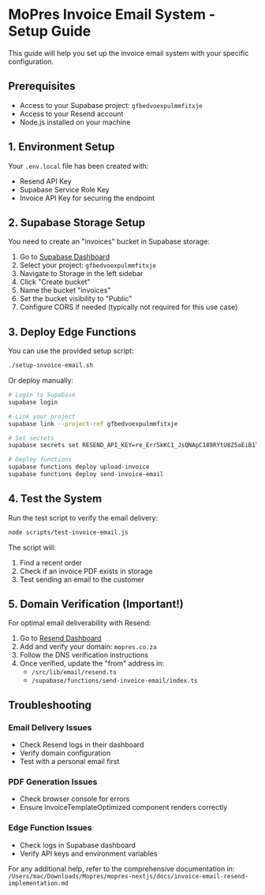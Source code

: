 # MoPres Invoice Email System - Setup Guide

This guide will help you set up the invoice email system with your specific configuration.

## Prerequisites

- Access to your Supabase project: `gfbedvoexpulmmfitxje`
- Access to your Resend account
- Node.js installed on your machine

## 1. Environment Setup

Your `.env.local` file has been created with:
- Resend API Key
- Supabase Service Role Key
- Invoice API Key for securing the endpoint

## 2. Supabase Storage Setup

You need to create an "invoices" bucket in Supabase storage:

1. Go to [Supabase Dashboard](https://app.supabase.com)
2. Select your project: `gfbedvoexpulmmfitxje`
3. Navigate to Storage in the left sidebar
4. Click "Create bucket"
5. Name the bucket "invoices"
6. Set the bucket visibility to "Public"
7. Configure CORS if needed (typically not required for this use case)

## 3. Deploy Edge Functions

You can use the provided setup script:

```bash
./setup-invoice-email.sh
```

Or deploy manually:

```bash
# Login to Supabase
supabase login

# Link your project
supabase link --project-ref gfbedvoexpulmmfitxje

# Set secrets
supabase secrets set RESEND_API_KEY=re_ErrSkKC1_JsQNApC189RYtU8Z5aEiB1T8

# Deploy functions
supabase functions deploy upload-invoice
supabase functions deploy send-invoice-email
```

## 4. Test the System

Run the test script to verify the email delivery:

```bash
node scripts/test-invoice-email.js
```

The script will:
1. Find a recent order
2. Check if an invoice PDF exists in storage
3. Test sending an email to the customer

## 5. Domain Verification (Important!)

For optimal email deliverability with Resend:

1. Go to [Resend Dashboard](https://resend.com/domains)
2. Add and verify your domain: `mopres.co.za`
3. Follow the DNS verification instructions
4. Once verified, update the "from" address in:
   - `/src/lib/email/resend.ts`
   - `/supabase/functions/send-invoice-email/index.ts`

## Troubleshooting

### Email Delivery Issues
- Check Resend logs in their dashboard
- Verify domain configuration
- Test with a personal email first

### PDF Generation Issues
- Check browser console for errors
- Ensure InvoiceTemplateOptimized component renders correctly

### Edge Function Issues
- Check logs in Supabase dashboard
- Verify API keys and environment variables

For any additional help, refer to the comprehensive documentation in:
`/Users/mac/Downloads/Mopres/mopres-nextjs/docs/invoice-email-resend-implementation.md`

